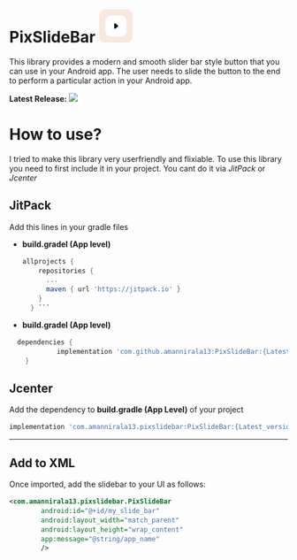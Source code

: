 # PixSlideBar  [![](ic_small.png)](https://github.com/amannirala13/PixSlideBar) 
This library provides a modern and smooth slider bar style button that you can use in your Android app. The user needs to slide the button to the end to perform a particular action in your Android app.

**Latest Release:**  [![](https://jitpack.io/v/amannirala13/PixSlideBar.svg)](https://jitpack.io/#amannirala13/PixSlideBar)

# How to use?

I tried to make this library very userfriendly and flixiable. To use this library you need to first include it in your project. You cant do it via *JitPack* or *Jcenter*

## JitPack

Add this lines in your gradle files

- **build.gradel (App level)**
  ```gradle
  allprojects {
      repositories {
        ...
        maven { url 'https://jitpack.io' }
      }
    } ```
- **build.gradel (App level)**
```gradle
  dependencies {
	        implementation 'com.github.amannirala13:PixSlideBar:{Latest_version}'
	} 
```

## Jcenter

Add the dependency to **build.gradle (App Level)** of your project

```gradle
implementation 'com.amannirala13.pixslidebar:PixSlideBar:{Latest_version}' 
```

---
## Add to XML
Once imported, add the slidebar to your UI as follows:

```xml
<com.amannirala13.pixslidebar.PixSlideBar
        android:id="@+id/my_slide_bar"
        android:layout_width="match_parent"
        android:layout_height="wrap_content"
        app:message="@string/app_name"
        /> 
```
